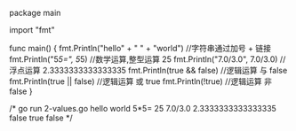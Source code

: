 package main

import "fmt"

func main() {
	fmt.Println("hello" + " " + "world") //字符串通过加号 + 链接
	fmt.Println("5*5=", 5*5)             //数学运算,整型运算  25
	fmt.Println("7.0/3.0", 7.0/3.0)      //浮点运算 2.3333333333333335
	fmt.Println(true && false)           //逻辑运算 与 false
	fmt.Println(true || false)           //逻辑运算 或 true
	fmt.Println(!true)                   //逻辑运算 非 false
}

/*
go run 2-values.go
hello world
5*5= 25
7.0/3.0 2.3333333333333335
false
true
false
*/
